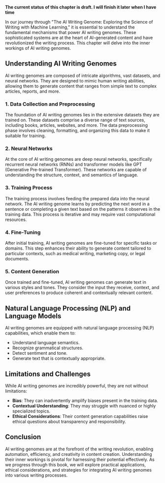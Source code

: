 **The current status of this chapter is draft. I will finish it later when I have time**

In our journey through "The AI Writing Genome: Exploring the Science of Writing with Machine Learning," it is essential to understand the fundamental mechanisms that power AI writing genomes. These sophisticated systems are at the heart of AI-generated content and have revolutionized the writing process. This chapter will delve into the inner workings of AI writing genomes.

Understanding AI Writing Genomes
--------------------------------

AI writing genomes are composed of intricate algorithms, vast datasets, and neural networks. They are designed to mimic human writing abilities, allowing them to generate content that ranges from simple text to complex articles, reports, and more.

### **1. Data Collection and Preprocessing**

The foundation of AI writing genomes lies in the extensive datasets they are trained on. These datasets comprise a diverse range of text sources, including books, articles, websites, and more. The data preprocessing phase involves cleaning, formatting, and organizing this data to make it suitable for training.

### **2. Neural Networks**

At the core of AI writing genomes are deep neural networks, specifically recurrent neural networks (RNNs) and transformer models like GPT (Generative Pre-trained Transformer). These networks are capable of understanding the structure, context, and semantics of language.

### **3. Training Process**

The training process involves feeding the prepared data into the neural network. The AI writing genome learns by predicting the next word in a sentence or completing a given text based on the patterns it observes in the training data. This process is iterative and may require vast computational resources.

### **4. Fine-Tuning**

After initial training, AI writing genomes are fine-tuned for specific tasks or domains. This step enhances their ability to generate content tailored to particular contexts, such as medical writing, marketing copy, or legal documents.

### **5. Content Generation**

Once trained and fine-tuned, AI writing genomes can generate text in various styles and tones. They consider the input they receive, context, and user preferences to produce coherent and contextually relevant content.

Natural Language Processing (NLP) and Language Models
-----------------------------------------------------

AI writing genomes are equipped with natural language processing (NLP) capabilities, which enable them to:

* Understand language semantics.
* Recognize grammatical structures.
* Detect sentiment and tone.
* Generate text that is contextually appropriate.

Limitations and Challenges
--------------------------

While AI writing genomes are incredibly powerful, they are not without limitations:

* **Bias**: They can inadvertently amplify biases present in the training data.
* **Contextual Understanding**: They may struggle with nuanced or highly specialized topics.
* **Ethical Considerations**: Their content generation capabilities raise ethical questions about transparency and responsibility.

Conclusion
----------

AI writing genomes are at the forefront of the writing revolution, enabling automation, efficiency, and creativity in content creation. Understanding their inner workings is pivotal for harnessing their potential effectively. As we progress through this book, we will explore practical applications, ethical considerations, and strategies for integrating AI writing genomes into various writing processes.
